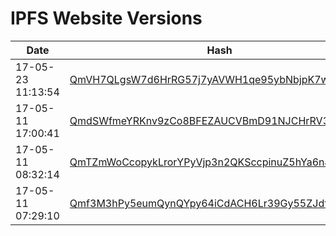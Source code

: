 # IPFS Website Versions

| Date              | Hash                                                                                                                              |
| ----              | ----                                                                                                                              |
| 17-05-23 11:13:54 | [ QmVH7QLgsW7d6HrRG57j7yAVWH1qe95ybNbjpK7wcsVKwj ]( https://gateway.ipfs.io/ipfs/QmVH7QLgsW7d6HrRG57j7yAVWH1qe95ybNbjpK7wcsVKwj )
| 17-05-11 17:00:41 | [ QmdSWfmeYRKnv9zCo8BFEZAUCVBmD91NJCHrRV3x4RJfq1 ]( https://gateway.ipfs.io/ipfs/QmdSWfmeYRKnv9zCo8BFEZAUCVBmD91NJCHrRV3x4RJfq1 )
| 17-05-11 08:32:14 | [ QmTZmWoCcopykLrorYPyVjp3n2QKSccpinuZ5hYa6nJ2pR ]( https://gateway.ipfs.io/ipfs/QmTZmWoCcopykLrorYPyVjp3n2QKSccpinuZ5hYa6nJ2pR )
| 17-05-11 07:29:10 | [ Qmf3M3hPy5eumQynQYpy64iCdACH6Lr39Gy55ZJdt7kdqH ]( https://gateway.ipfs.io/ipfs/Qmf3M3hPy5eumQynQYpy64iCdACH6Lr39Gy55ZJdt7kdqH )
